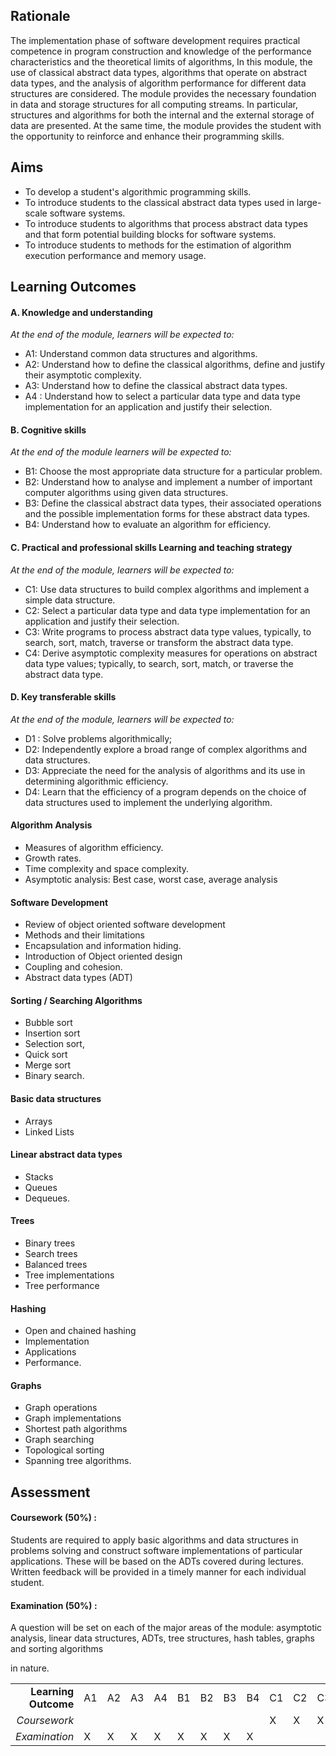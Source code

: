 ## Rationale
The implementation phase of software development requires practical competence in program construction and knowledge of the performance characteristics and the theoretical limits of algorithms, In this module, the use of classical abstract data types, algorithms that operate on abstract data types, and the analysis of algorithm performance for different data structures are considered. The module provides the necessary foundation in data and storage structures for all computing streams. In particular, structures and algorithms for both the internal and the external storage of data are presented. At the same time, the module provides the student with the opportunity to reinforce and enhance their programming skills.

## Aims
* To develop a student's algorithmic programming skills.
* To introduce students to the classical abstract data types used in large-scale software systems.
* To introduce students to algorithms that process abstract data types and that form potential building blocks for software systems.
* To introduce students to methods for the estimation of algorithm execution performance and memory usage.

## Learning Outcomes 
#### A. Knowledge and understanding
*At the end of the module, learners will be expected to:*
* A1:  Understand common data structures and algorithms.
* A2:  Understand how to define the classical algorithms, define and justify   their asymptotic complexity.
* A3: Understand how to define the classical abstract data types.
* A4 : Understand how to select a particular data type and data type implementation for an application and justify their selection.

#### B. Cognitive skills
*At the end of the module learners will be expected to:*
* B1: Choose the most appropriate data structure for a particular problem.
* B2: Understand how to analyse and implement a number of important computer algorithms using given data structures.
* B3: Define the classical abstract data types, their associated operations and the possible implementation forms for these abstract data types.
* B4: Understand how to evaluate an algorithm for efficiency.

#### C. Practical and professional skills Learning and teaching strategy
*At the end of the module, learners will be expected to:*
* C1: Use data structures to build complex algorithms and implement a simple data structure.
* C2: Select a particular data type and data type implementation for an application and justify their selection.
* C3: Write programs to process abstract data type values, typically, to search, sort, match, traverse or transform the abstract data type.
* C4: Derive asymptotic complexity measures for operations on abstract data type values; typically, to search, sort, match, or traverse the abstract data type.

#### D. Key transferable skills 
*At the end of the module, learners will be expected to:*
* D1 : Solve problems algorithmically;
* D2: Independently explore a broad range of complex algorithms and data structures.
* D3: Appreciate the need for the analysis of algorithms and its use in determining algorithmic efficiency.
* D4: Learn that the efficiency of a program depends on the choice of data structures used to implement the underlying algorithm.

#### Algorithm Analysis 
* Measures of algorithm efficiency. 
* Growth rates. 
* Time complexity and space complexity. 
* Asymptotic analysis: Best case, worst case, average analysis

#### Software Development 
* Review of object oriented software development
* Methods and their limitations
* Encapsulation and information hiding. 
* Introduction of Object oriented design
* Coupling and cohesion. 
* Abstract data types (ADT)

#### Sorting / Searching Algorithms
* Bubble sort
* Insertion sort
* Selection sort,
* Quick sort
* Merge sort
* Binary search.

#### Basic data structures
* Arrays 
* Linked Lists

#### Linear abstract data types
* Stacks
* Queues
* Dequeues. 

#### Trees
* Binary trees
* Search trees
* Balanced trees 
* Tree implementations
* Tree performance 

#### Hashing
* Open and chained hashing
* Implementation
* Applications 
* Performance. 

#### Graphs
* Graph operations
* Graph implementations
* Shortest path algorithms
* Graph searching 
* Topological sorting
* Spanning tree algorithms. 

## Assessment
#### Coursework (50%) : 
Students are required to apply basic algorithms and data structures in problems solving and construct software implementations of particular applications. These will be based on the ADTs covered during lectures. Written feedback will be provided in a timely manner for each individual student. 

#### Examination (50%) : 
A question will be set on each of the major areas of the module: asymptotic analysis, linear data structures, ADTs, tree structures, hash tables, graphs and sorting algorithms

 in nature.

|   |   |   |   |   |   |   |   |   |   |   |   |   |   |   |   |   |
|---:|---|---|---|---|---|---|---|---|---|---|---|---|---|---|---|---|
| **Learning Outcome** | A1 | A2 | A3 | A4 | B1 | B2 | B3 | B4 | C1 | C2 | C3 | C4 | D1 | D2 | D3 | D4 |
| *Coursework* |   |   |   |   |   |   |   |   | X | X | X | X | X | X | X | X | 
| *Examination* | X | X | X | X | X | X | X | X |   |   |   |   |   |   |   |   |


